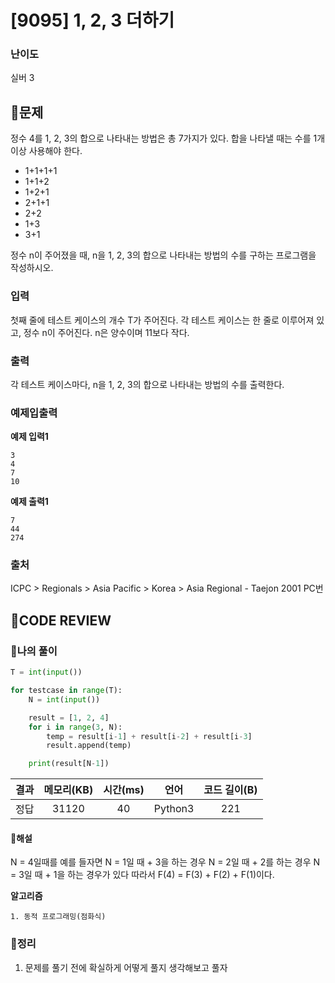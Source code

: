 # [9095] 1, 2, 3 더하기

### **난이도**
실버 3
## **📝문제**
정수 4를 1, 2, 3의 합으로 나타내는 방법은 총 7가지가 있다. 합을 나타낼 때는 수를 1개 이상 사용해야 한다.

- 1+1+1+1
- 1+1+2
- 1+2+1
- 2+1+1
- 2+2
- 1+3
- 3+1

정수 n이 주어졌을 때, n을 1, 2, 3의 합으로 나타내는 방법의 수를 구하는 프로그램을 작성하시오.
### **입력**
첫째 줄에 테스트 케이스의 개수 T가 주어진다. 각 테스트 케이스는 한 줄로 이루어져 있고, 정수 n이 주어진다. n은 양수이며 11보다 작다.
### **출력**
각 테스트 케이스마다, n을 1, 2, 3의 합으로 나타내는 방법의 수를 출력한다.
### **예제입출력**

**예제 입력1**

```
3
4
7
10
```

**예제 출력1**

```
7
44
274
```

### **출처**
ICPC > Regionals > Asia Pacific > Korea > Asia Regional - Taejon 2001 PC번
## **🧐CODE REVIEW**

### **🧾나의 풀이**

```python
T = int(input())

for testcase in range(T):
    N = int(input())

    result = [1, 2, 4]
    for i in range(3, N):
        temp = result[i-1] + result[i-2] + result[i-3]
        result.append(temp)

    print(result[N-1])
```

결과	| 메모리(KB) |	시간(ms) |	언어 |	코드 길이(B)
:----:|:-----:|:-----:|:-----:|:--------:
정답|31120|40|Python3|221
#### **📝해설**
N = 4일때를 예를 들자면
N = 1일 때 + 3을 하는 경우
N = 2일 때 + 2를 하는 경우
N = 3일 때 + 1을 하는 경우가 있다
따라서 F(4) = F(3) + F(2) + F(1)이다.

**알고리즘**
```
1. 동적 프로그래밍(점화식)
```
### **🔖정리**

1. 문제를 풀기 전에 확실하게 어떻게 풀지 생각해보고 풀자